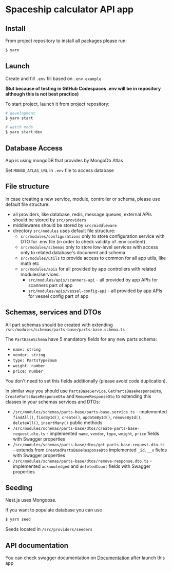 # Spaceship calculator API app

## Install
From project repository to install all packages please run:
```bash
$ yarn
```
## Launch
Create and fill `.env` fill based on `.env.example`

**(But because of testing in GitHub Codespaces .env will be in repository although this is not best practice)**

To start project, launch it from project repository:
```bash
# development
$ yarn start

# watch mode
$ yarn start:dev
```

## Database Access

App is using mongoDB that provides by MongoDb Atlas

Set `MONGO_ATLAS_URL` in `.env` file to access database

## File structure

In case creating a new service, module, controller or schema, please use default file structure:
* all providers, like database, redis, message queues, external APIs should be stored by `src/providers`
* middlewares should be stored by `src/middleware`
* directory `src/modules` uses default file structure:
    * `src/modules/configurations` only to store configuration service with DTO for .env file (in order to check validity of .env content)
    * `src/modules/schemas` only to store low-level services with access only to related database's document and schema 
    * `src/modules/utils` to provide access to common for all app utils, like math etc
    * `src/modules/apis` for all provided by app controllers with related modules/services:
        * `src/modules/apis/scanners-api` - all provided by app APIs for scanners part of app
        * `src/modules/apis/vessel-config-api` - all provided by app APIs for vessel config part of app

## Schemas, services and DTOs

All part schemas should be created with extending `/src/modules/schemas/parts-base/parts-base.schema.ts`

The `PartBaseSchema` have 5 mandatory fields for any new parts schema:
* `name: string`
* `vendor: string`
* `type: PartsTypeEnum`
* `weight: number`
* `price: number`

You don't need to set this fields additionally (please avoid code duplication).

In similar way you should use `PartsBaseService`, `GetPartsBaseResponseDto`, `CreatePartsBaseResponseDto` and `RemoveResponseDto` to extending this classes in your schemas services and DTOs:
* `/src/modules/schemas/parts-base/parts-base.service.ts` - implemented `findAll()`, `findById()`, `create()`, `updateById()`, `removeById()`, `deleteAll()`, `insertMany()` public methods
* `/src/modules/schemas/parts-base/dtos/create-parts-base-request.dto.ts` - implemented `name`, `vendor`, `type`, `weight`, `price` fields with Swagger properties
* `/src/modules/schemas/parts-base/dtos/get-parts-base-request.dto.ts` - extends from `CreatedPartsBaseResponseDto` implemented `_id`, `__v` fields with Swagger properties
* `/src/modules/schemas/parts-base/dtos/remove-response.dto.ts` - implemented `acknowledged` and `deletedCount` fields with Swagger properties

## Seeding

Nest.js uses Mongoose.

If you want to populate database you can use
```bash
$ yarn seed
```

Seeds located in `/src/providers/seeders`

## API documentation

You can check swagger documentation on [Documentation](http://localhost:3000/documentation) after launch this app
